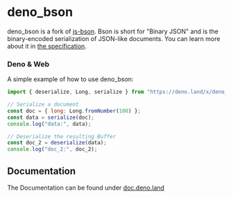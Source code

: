 # deno_bson

deno_bson is a fork of [js-bson](https://github.com/mongodb/js-bson/). Bson is short for "Binary JSON" and is the
binary-encoded serialization of JSON-like documents. You can learn more about it
in [the specification](http://bsonspec.org).

### Deno & Web

A simple example of how to use deno_bson:

```js
import { deserialize, Long, serialize } from "https://deno.land/x/deno_bson";

// Serialize a document
const doc = { long: Long.fromNumber(100) };
const data = serialize(doc);
console.log("data:", data);

// Deserialize the resulting Buffer
const doc_2 = deserialize(data);
console.log("doc_2:", doc_2);
```

## Documentation

The Documentation can be found under
[doc.deno.land](https://doc.deno.land/https://raw.githubusercontent.com/lucsoft/deno_bson/master/mod.ts)

